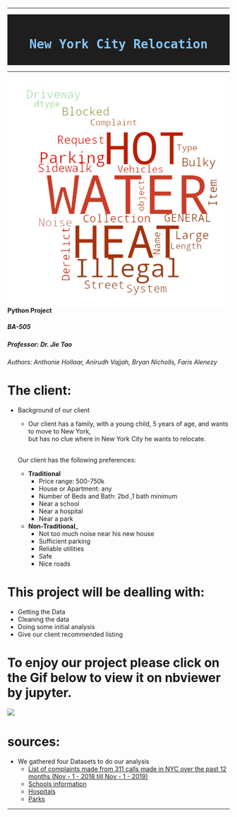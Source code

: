 


---

<div style="color: #d4d4d4; background-color: #1e1e1e; font-family: 'monospace', Consolas, 'Courier New', monospace; font-weight: normal; font-size: 14px; line-height: 19px; white-space: pre;">
<h1 style="text-align: center;"><strong><span style="color: #82c6ff;">New&nbsp;York&nbsp;City&nbsp;Relocation</span></strong></h1>
</div>


---


<img src="https://github.com/Fairfield-University-BA505/final-project-fa2019-international-dt/blob/master/the%20big%20apple.png"
     alt="map 3"
     style="float: left; margin-right: 10px;" />



#### Python Project
##### BA-505
##### Professor: Dr. Jie Tao
###### Authors: Anthonie Hollaar, Anirudh Vajjah, Bryan Nicholls, Faris Alenezy
# The client:
  * Background of our client <br>
    * Our client has a family, with a young child, 5 years of age, and wants to  move to New York,  <br> but has no clue where in New York City he wants to relocate. 
    
    <br> Our client has the following preferences: 

       * **Traditional**
         * Price range: 500-750k
         * House or Apartment: any
         * Number of Beds and Bath: 2bd ,1 bath minimum
         * Near a school
         * Near a hospital
         * Near a park
       *  **Non-Traditional**_
           * Not too much noise near his new house
           * Sufficient parking
           * Reliable utilities
           * Safe
           * Nice roads

# This project will be dealling with: 
- Getting the Data
- Cleaning the data
- Doing some initial analysis
- Give our client  recommended listing

# To enjoy our project please click on the Gif below to view it on nbviewer by jupyter.

[![](https://github.com/Fairfield-University-BA505/final-project-fa2019-international-dt/blob/master/mapgif.gif)](https://nbviewer.jupyter.org/github/Fairfield-University-BA505/final-project-fa2019-international-dt/blob/master/NYC_Relocation.ipynb)

# sources:
* We gathered four Datasets to do our analysis
  * [List of complaints made from 311 calls made in NYC over the past 12 months (Nov - 1 - 2018 till Nov - 1 - 2019)](https://nycopendata.socrata.com/Social-Services/311-Service-Requests-from-2010-to-Present/erm2-nwe9 "Open Data NYC")
  * [Schools information](https://capitalplanning.nyc.gov/map/facilities#10/40.7128/-74.0807 "NYC Capital Planning Platform")
  * [ Hospitals](https://capitalplanning.nyc.gov/map/facilities#10/40.7128/-74.0807 "NYC Capital Planning Platform")
  * [Parks ](https://capitalplanning.nyc.gov/map/facilities#10/40.7128/-74.0807 "NYC Capital Planning Platform")
---

